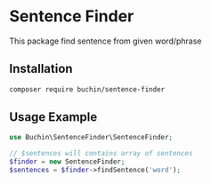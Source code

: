 # Sentence Finder
This package find sentence from given word/phrase

## Installation
```bash
composer require buchin/sentence-finder
```

## Usage Example

```php
use Buchin\SentenceFinder\SentenceFinder;

// $sentences will contains array of sentences
$finder = new SentenceFinder;
$sentences = $finder->findSentence('word');
```